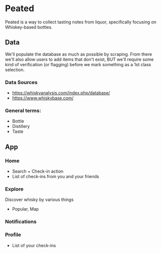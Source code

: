 # Peated

Peated is a way to collect tasting notes from liquor, specifically focusing on Whiskey-based bottles.

## Data

We'll populate the database as much as possible by scraping. From there we'll also allow users to add items that don't exist, BUT we'll require some kind of verification (or flagging) before we mark something as a 1st class selection.

### Data Sources

- https://whiskyanalysis.com/index.php/database/
- https://www.whiskybase.com/

### General terms:

- Bottle
- Distillery
- Taste

## App

### Home

- Search + Check-in action
- List of check-ins from you and your friends

### Explore

Discover whisky by various things

- Popular, Map

### Notifications

### Profile

- List of your check-ins
